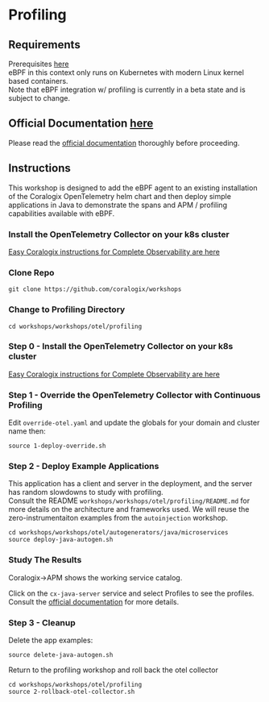 # Profiling

## Requirements  
Prerequisites [here](https://coralogix.github.io/workshops/prereqs/)  
eBPF in this context only runs on Kubernetes with modern Linux kernel based containers.  
Note that eBPF integration w/ profiling is currently in a beta state and is subject to change.  

## Official Documentation [here](https://coralogix.com/docs/user-guides/continuous-profiling/setup/)  
Please read the [official documentation](https://coralogix.com/docs/user-guides/continuous-profiling/setup/) thoroughly before proceeding.

## Instructions  
 
This workshop is designed to add the eBPF agent to an existing installation of the Coralogix OpenTelemetry helm chart and then deploy simple applications in Java to demonstrate the spans and APM / profiling capabilities available with eBPF.

### Install the OpenTelemetry Collector on your k8s cluster
   
[Easy Coralogix instructions for Complete Observability are here](https://coralogix.com/docs/otel-collector-for-k8s/)  

### Clone Repo
```
git clone https://github.com/coralogix/workshops
```

### Change to Profiling Directory  
```
cd workshops/workshops/otel/profiling
```  

### Step 0 - Install the OpenTelemetry Collector on your k8s cluster  
   
[Easy Coralogix instructions for Complete Observability are here](https://coralogix.com/docs/otel-collector-for-k8s/)  

### Step 1 - Override the OpenTelemetry Collector with Continuous Profiling
Edit `override-otel.yaml` and update the globals for your domain and cluster name then:  
```
source 1-deploy-override.sh
```  

### Step 2 - Deploy Example Applications  
This application has a client and server in the deployment, and the server has random slowdowns to study with profiling.  
Consult the README `workshops/workshops/otel/profiling/README.md` for more details on the architecture and frameworks used. 
We will reuse the zero-instrumentaiton examples from the `autoinjection` workshop.  
```
cd workshops/workshops/otel/autogenerators/java/microservices
source deploy-java-autogen.sh
```

### Study The Results  
  
Coralogix->APM shows the working service catalog.  
  
Click on the `cx-java-server` service and select Profiles to see the profiles. Consult the [official documentation](https://coralogix.com/docs/user-guides/continuous-profiling/setup/) for more details.  

### Step 3 - Cleanup  

Delete the app examples:  
```
source delete-java-autogen.sh
```  
Return to the profiling workshop and roll back  the otel collector
```
cd workshops/workshops/otel/profiling
source 2-rollback-otel-collector.sh
```